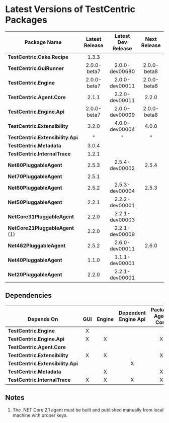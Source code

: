 # Latest Versions of TestCentric Packages

Package Name                      | Latest<br>Release | Latest<br>Dev Release | Next<br>Release
--------------------------------- | :---------------: | :-------------------: | :-------------:
**TestCentric.Cake.Recipe**       | 1.3.3
**TestCentric.GuiRunner**         | 2.0.0-beta7       | 2.0.0-dev00680        | 2.0.0-beta8
**TestCentric.Engine**            | 2.0.0-beta7       | 2.0.0-dev00011        | 2.0.0-beta8
**TestCentric.Agent.Core**        | 2.1.1             | 2.2.0-dev00011        | 2.2.0
**TestCentric.Engine.Api**        | 2.0.0-beta7       | 2.0.0-dev00009        | 2.0.0-beta8
**TestCentric.Extensibility**     | 3.2.0             | 4.0.0-dev00004        | 4.0.0
**TestCentric.Extensibility.Api** |   "               |   "                   |   "
**TestCentric.Metadata**          | 3.0.4
**TestCentric.InternalTrace**     | 1.2.1
**Net80PluggableAgent**           | 2.5.3             | 2.5.4-dev00002        | 2.5.4
**Net70PluggableAgent**           | 2.5.1
**Net60PluggableAgent**           | 2.5.2             | 2.5.3-dev00004        | 2.5.3
**Net50PluggableAgent**           | 2.2.1             | 2.2.2-dev00001
**NetCore31PluggableAgent**       | 2.2.0             | 2.2.1-dev00003
**NetCore21PluggableAgent** (1)   | 2.2.0             | 2.2.1-dev00009
**Net462PluggableAgent**          | 2.5.2             | 2.6.0-dev00011        | 2.6.0
**Net40PluggableAgent**           | 1.1.0             | 1.1.1-dev00001
**Net20PluggableAgent**           | 2.2.0             | 2.2.1-dev00001

## Dependencies

| <br>Depends On                  | <br>GUI | <br>Engine | Dependent<br>Engine Api | Package<br>Agent Core | <br>Extensibility
--------------------------------- | :-----: | :--------: | :---------------------: | :-------------------: | :---------:
**TestCentric.Engine**            |    X    |            |                         |                       |
**TestCentric.Engine.Api**        |    X    |     X      |                         |         X             |
**TestCentric.Agent.Core**        |         |            |                         |                       |
**TestCentric.Extensibility**     |    X    |     X      |                         |         X             |
**TestCentric.Extensibility.Api** |         |            |          X              |                       |
**TestCentric.Metadata**          |         |     X      |                         |         X             |      X
**TestCentric.InternalTrace**     |    X    |     X      |          X              |         X             |      X

## Notes

1. The .NET Core 2.1 agent must be built and published manually from local machine with proper keys.
 
